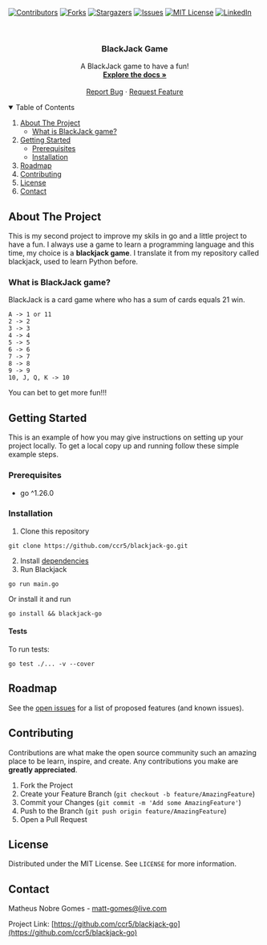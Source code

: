 [![Contributors][contributors-shield]][contributors-url]
[![Forks][forks-shield]][forks-url]
[![Stargazers][stars-shield]][stars-url]
[![Issues][issues-shield]][issues-url]
[![MIT License][license-shield]][license-url]
[![LinkedIn][linkedin-shield]][linkedin-url]


<!-- PROJECT LOGO -->
<br />
<p align="center">
  <h3 align="center">BlackJack Game</h3>

  <p align="center">
    A BlackJack game to have a fun!
    <br />
    <a href="https://github.com/ccr5/blackjack-go"><strong>Explore the docs »</strong></a>
    <br />
    <br />
    <a href="https://github.com/ccr5/blackjack-go/issues">Report Bug</a>
    ·
    <a href="https://github.com/ccr5/blackjack-go/issues">Request Feature</a>
  </p>
</p>



<!-- TABLE OF CONTENTS -->
<details open="open">
  <summary>Table of Contents</summary>
  <ol>
    <li>
      <a href="#about-the-project">About The Project</a>
      <ul>
        <li><a href="what-is-blackjack-game">What is BlackJack game?</a></li>
      </ul>
    </li>
    <li>
      <a href="#getting-started">Getting Started</a>
      <ul>
        <li><a href="#prerequisites">Prerequisites</a></li>
        <li><a href="#installation">Installation</a></li>
      </ul>
    </li>
    <li><a href="#roadmap">Roadmap</a></li>
    <li><a href="#contributing">Contributing</a></li>
    <li><a href="#license">License</a></li>
    <li><a href="#contact">Contact</a></li>
  </ol>
</details>



<!-- ABOUT THE PROJECT -->
## About The Project

This is my second project to improve my skils in go and a little project to have a fun. 
I always use a game to learn a programming language and this time, my choice is a **blackjack game**.
I translate it from my repository called blackjack, used to learn Python before.

### What is BlackJack game?
BlackJack is a card game where who has a sum of cards equals 21 win.
```
A -> 1 or 11
2 -> 2
3 -> 3
4 -> 4
5 -> 5
6 -> 6
7 -> 7
8 -> 8
9 -> 9
10, J, Q, K -> 10
```
You can bet to get more fun!!!


<!-- GETTING STARTED -->
## Getting Started

This is an example of how you may give instructions on setting up your project locally.
To get a local copy up and running follow these simple example steps.

### Prerequisites

* go ^1.26.0

### Installation

1. Clone this repository
```shell
git clone https://github.com/ccr5/blackjack-go.git
```
2. Install <a href="https://linuxhint.com/go-programming-language-ubuntu-2204/">dependencies</a>
3. Run Blackjack
```shell
go run main.go
```

Or install it and run
```shell
go install && blackjack-go
```

#### Tests

To run tests:
```shell
go test ./... -v --cover
```

<!-- ROADMAP -->
## Roadmap

See the [open issues](https://github.com/ccr5/blackjack-go/issues) for a list of proposed features (and known issues).



<!-- CONTRIBUTING -->
## Contributing

Contributions are what make the open source community such an amazing place to be learn, inspire, and create. Any contributions you make are **greatly appreciated**.

1. Fork the Project
2. Create your Feature Branch (`git checkout -b feature/AmazingFeature`)
3. Commit your Changes (`git commit -m 'Add some AmazingFeature'`)
4. Push to the Branch (`git push origin feature/AmazingFeature`)
5. Open a Pull Request



<!-- LICENSE -->
## License

Distributed under the MIT License. See `LICENSE` for more information.



<!-- CONTACT -->
## Contact

Matheus Nobre Gomes - matt-gomes@live.com

Project Link: [https://github.com/ccr5/blackjack-go](https://github.com/ccr5/blackjack-go)



<!-- MARKDOWN LINKS & IMAGES -->
<!-- https://www.markdownguide.org/basic-syntax/#reference-style-links -->
[contributors-shield]: https://img.shields.io/github/contributors/ccr5/blackjack-go.svg?style=for-the-badge
[contributors-url]: https://github.com/ccr5/blackjack-go/graphs/contributors
[forks-shield]: https://img.shields.io/github/forks/ccr5/blackjack-go.svg?style=for-the-badge
[forks-url]: https://github.com/ccr5/blackjack-go/network/members
[stars-shield]: https://img.shields.io/github/stars/ccr5/blackjack-go.svg?style=for-the-badge
[stars-url]: https://github.com/ccr5/blackjack-go/stargazers
[issues-shield]: https://img.shields.io/github/issues/ccr5/blackjack-go.svg?style=for-the-badge
[issues-url]: https://github.com/ccr5/blackjack-go/issues
[license-shield]: https://img.shields.io/github/license/ccr5/blackjack-go.svg?style=for-the-badge
[license-url]: https://github.com/ccr5/blackjack-go/blob/master/LICENSE.txt
[linkedin-shield]: https://img.shields.io/badge/-LinkedIn-black.svg?style=for-the-badge&logo=linkedin&colorB=555
[linkedin-url]: https://linkedin.com/in/mattnobre
[product-screenshot]: img/logo.jpeg
